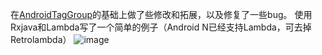 在[AndroidTagGroup](https://github.com/2dxgujun/AndroidTagGroup)的基础上做了些修改和拓展，以及修复了一些bug。
使用Rxjava和Lambda写了一个简单的例子（Android N已经支持Lambda，可去掉Retrolambda）
![image](https://github.com/lin18/TagsGroup/blob/master/image/Screenshot_2016-03-26-17-29-43.png?raw=true)

